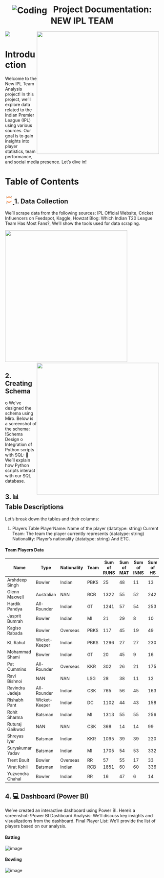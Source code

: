 <h1 align="center"><b><img align="center" alt="Coding" width="70" src="https://github.com/BIB-HACKER/Cricket-Fever---Born-of-New-IPL-Team/blob/main/Logo.png">&nbsp;&nbsp;&nbsp;Project Documentation:  NEW IPL TEAM  </b></h1>     

<p float="left">
  <img src="https://github.com/BIB-HACKER/Cricket-Fever---Born-of-New-IPL-Team/blob/main/InShot_20240511_171603299.jpg" width="400" />
  <img src="https://github.com/BIB-HACKER/Cricket-Fever---Born-of-New-IPL-Team/blob/main/preview-01.jpeg.jpg" width="400" height="400" style="float:right"/>
</p>


# Introduction
Welcome to the New IPL Team Analysis project! In this project, we’ll explore data related to the Indian Premier League (IPL) using various sources. Our goal is to gain insights into player statistics, team performance, and social media presence. Let’s dive in!

# Table of Contents
##  <a href="https://jupyter.org/" target="_blank" rel="noreferrer"> <img src="https://github.com/devicons/devicon/blob/master/icons/jupyter/jupyter-original.svg" alt="jupyter" width="25" height="25"/> </a>  1.	Data Collection
We’ll scrape data from the following sources:
IPL Official Website,
Cricket Influencers on Feedspot,
Kaggle,
Howzat Blog: Which Indian T20 League Team Has Most Fans?,
We’ll show the tools used for data scraping.
<p float="left">
  <img src="https://github.com/BIB-HACKER/Cricket-Fever---Born-of-New-IPL-Team/blob/main/Screenshot%202024-05-13%20105753.png" width="400" height="430"/>
  <img src="https://github.com/BIB-HACKER/Cricket-Fever---Born-of-New-IPL-Team/blob/main/Screenshot%202024-05-13%20105914.png" width="400" height="430" style="float:right"/>
</p>

## 2.	Creating Schema
o	We’ve designed the schema using Miro. Below is a screenshot of the schema: !Schema Design
o	Integration of Python scripts with SQL:
	We’ll explain how Python scripts interact with our SQL database.

## 3. 📊	Table Descriptions
Let’s break down the tables and their columns:
1.	Players Table
PlayerName: Name of the player (datatype: string)
Current Team: The team the player currently represents (datatype: string)
Nationality: Player’s nationality (datatype: string)
And ETC.

#### Team Players Data
| Name              | Type        | Nationality | Team | Sum of RUNS | Sum of MAT | Sum of INNS | Sum of HS | Sum of 4S | Sum of 6S | Sum of 50s | Sum of 100s | Sum of Wkts | Average of RunsConceded | Sum of MAT | Sum of INNS | Average of Econ | Sum of Overs | Sum of 4w |
|-------------------|-------------|-------------|------|-------------|------------|-------------|-----------|------------|------------|-------------|--------------|--------------|--------------------------|------------|-------------|-----------------|--------------|------------|
| Arshdeep Singh   | Bowler      | Indian      | PBKS | 25          | 48         | 11          | 13        | 3          | 0          | 0           | 0            | 54           | 359.5                    | 48         | 48          | 8.61            | 166          | 1          |
| Glenn Maxwell    | Australian  | NAN         | RCB  | 1322        | 55         | 52          | 242       | 117        | 67         | 12          | 0            | 15           | 140.75                   | 55         | 30          | 8.11            | 71           | 0          |
| Hardik Pandya    | All-Rounder | Indian      | GT   | 1241        | 57         | 54          | 253       | 100        | 57         | 7           | 0            | 11           | 225                      | 31         | 21          | 8.19            | 55           | 0          |
| Jasprit Bumrah   | Bowler      | Indian      | MI   | 21          | 29         | 8           | 10        | 2          | 0          | 0           | 0            | 63           | 399                      | 43         | 43          | 7.12            | 168          | 2          |
| Kagiso Rabada    | Bowler      | Overseas    | PBKS | 117         | 45         | 19          | 49        | 11         | 4          | 0           | 0            | 75           | 410.5                    | 51         | 51          | 8.75            | 192          | 4          |
| KL Rahul         | Wicket-Keeper | Indian    | PBKS | 1296        | 27         | 27          | 230       | 106        | 53         | 11          | 1            | NAN          | NAN                      | NAN        | NAN         | NAN             | NAN          | NAN        |
| Mohammad Shami   | Bowler      | Indian      | GT   | 20          | 45         | 9           | 16        | 1          | 0          | 0           | 0            | 87           | 466.25                   | 61         | 61          | 8.02            | 231          | 2          |
| Pat Cummins      | All-Rounder | Overseas    | KKR  | 302         | 26         | 21          | 175       | 19         | 22         | 3           | 0            | 28           | 286                      | 26         | 26          | 9.12            | 99           | 1          |
| Ravi Bishnoi     | NAN         | NAN         | LSG  | 28          | 38         | 11          | 12        | 2          | 0          | 0           | 0            | 53           | 361.25                   | 52         | 51          | 7.47            | 190          | 0          |
| Ravindra Jadeja  | All-Rounder | Indian      | CSK  | 765         | 56         | 45          | 163       | 58         | 34         | 2           | 0            | 44           | 335.75                   | 56         | 55          | 7.72            | 175          | 0          |
| Rishabh Pant     | Wicket-Keeper | Indian    | DC   | 1102        | 44         | 43          | 158       | 108        | 35         | 4           | 0            | NAN          | NAN                      | NAN        | NAN         | NAN             | NAN          | NAN        |
| Rohit Sharma     | Batsman     | Indian      | MI   | 1313        | 55         | 55          | 256       | 123        | 63         | 6           | 0            | NAN          | NAN                      | NAN        | NAN         | NAN             | NAN          | NAN        |
| Ruturaj Gaikwad  | NAN         | NAN         | CSK  | 368         | 14         | 14          | 99        | 33         | 14         | 3           | 0            | NAN          | NAN                      | NAN        | NAN         | NAN             | NAN          | NAN        |
| Shreyas Iyer     | Batsman     | Indian      | KKR  | 1095        | 39         | 39          | 220       | 88         | 32         | 6           | 0            | NAN          | NAN                      | NAN        | NAN         | NAN             | NAN          | NAN        |
| Suryakumar Yadav | Batsman     | Indian      | MI   | 1705        | 54         | 53          | 332       | 189        | 65         | 14          | 1            | NAN          | NAN                      | NAN        | NAN         | NAN             | NAN          | NAN        |
| Trent Boult      | Bowler      | Overseas    | RR   | 57          | 55         | 17          | 33        | 3          | 2          | 0           | 0            | 67           | 416.75                   | 55         | 55          | 8               | 208          | 1          |
| Virat Kohli      | Batsman     | Indian      | RCB  | 1851        | 60         | 60          | 336       | 163        | 44         | 14          | 2            | NAN          | NAN                      | NAN        | NAN         | NAN             | NAN          | NAN        |
| Yuzvendra Chahal | Bowler      | Indian      | RR   | 16          | 47         | 6           | 14        | 0          | 0          | 0           | 0            | 87           | 434.5                    | 61



## 4.	💻 Dashboard (Power BI)
We’ve created an interactive dashboard using Power BI. Here’s a screenshot: !Power BI Dashboard
Analysis:
We’ll discuss key insights and visualizations from the dashboard.
Final Player List:
We’ll provide the list of players based on our analysis.
#### Batting

![image](https://github.com/BIB-HACKER/Cricket-Fever---Born-of-New-IPL-Team/blob/main/Screenshot%202024-05-12%20202506.png)
#### Bowling
![image](https://github.com/BIB-HACKER/Cricket-Fever---Born-of-New-IPL-Team/blob/main/Screenshot%202024-05-12%20202534.png)

